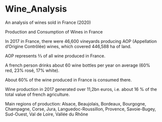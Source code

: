 # Wine_Analysis
An analysis of wines sold in France (2020)

Production and Consumption of Wines in France

In 2017 in France, there were 46,600 vineyards producing AOP (Appellation d’Origine Contrôlée) wines, which covered 446,588 ha of land.

AOP represents ⅔ of all wine produced in France.

A french person drinks about 60 wine bottles per year on average (60% red, 23% rosé, 17% white).

About 60% of the wine produced in France is consumed there.

Wine production in 2017 generated over 11,2bn euros, i.e. about 16 % of the total value of french agriculture.

Main regions of production: Alsace, Beaujolais,  Bordeaux, Bourgogne, Champagne, Corse, Jura, Languedoc-Roussillon, Provence,  Savoie-Bugey, Sud-Ouest, Val de Loire, Vallée du Rhône

